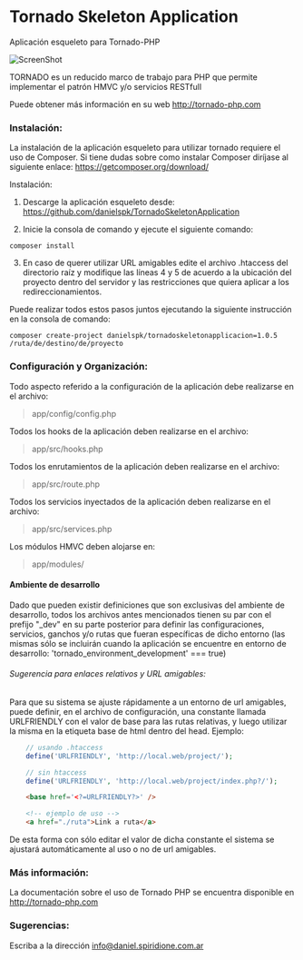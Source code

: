 Tornado Skeleton Application
============================

Aplicación esqueleto para Tornado-PHP

![ScreenShot](http://tornado-php.com/wp-content/uploads/2014/08/tornado-php.png)

TORNADO es un reducido marco de trabajo para PHP que permite implementar el 
patrón HMVC y/o servicios RESTfull

Puede obtener más información en su web http://tornado-php.com

### Instalación:

La instalación de la aplicación esqueleto para utilizar tornado requiere el uso de 
Composer. Si tiene dudas sobre como instalar Composer diríjase al siguiente enlace: 
https://getcomposer.org/download/

Instalación:

1. Descarge la aplicación esqueleto desde: https://github.com/danielspk/TornadoSkeletonApplication

2. Inicie la consola de comando y ejecute el siguiente comando:

```
composer install
```

3. En caso de querer utilizar URL amigables edite el archivo .htaccess del 
directorio raíz y modifique las líneas 4 y 5 de acuerdo a la ubicación del proyecto 
dentro del servidor y las restricciones que quiera aplicar a los redireccionamientos.

Puede realizar todos estos pasos juntos ejecutando la siguiente instrucción en la consola de comando:

```
composer create-project danielspk/tornadoskeletonapplicacion=1.0.5 /ruta/de/destino/de/proyecto
```

### Configuración y Organización:

Todo aspecto referido a la configuración de la aplicación debe realizarse en el archivo:

>app/config/config.php

Todos los hooks de la aplicación deben realizarse en el archivo:

>app/src/hooks.php

Todos los enrutamientos de la aplicación deben realizarse en el archivo:

>app/src/route.php

Todos los servicios inyectados de la aplicación deben realizarse en el archivo:

>app/src/services.php

Los módulos HMVC deben alojarse en:
 
>app/modules/

#### Ambiente de desarrollo

Dado que pueden existir definiciones que son exclusivas del ambiente de desarrollo, todos 
los archivos antes mencionados tienen su par con el prefijo "_dev" en su parte posterior 
para definir las configuraciones, servicios, ganchos y/o rutas que fueran específicas de 
dicho entorno (las mismas sólo se incluirán cuando la aplicación se encuentre en entorno de 
desarrollo: 'tornado_environment_development' === true) 

###### Sugerencia para enlaces relativos y URL amigables:
Para que su sistema se ajuste rápidamente a un entorno de url amigables, puede 
definir, en el archivo de configuración, una constante llamada URLFRIENDLY 
con el valor de base para las rutas relativas, y luego utilizar la misma en la 
etiqueta base de html dentro del head. Ejemplo:

```php
    // usando .htaccess
    define('URLFRIENDLY', 'http://local.web/project/');

    // sin htaccess
    define('URLFRIENDLY', 'http://local.web/project/index.php?/');
```

```html
    <base href='<?=URLFRIENDLY?>' />

    <!-- ejemplo de uso -->
    <a href="./ruta">Link a ruta</a>
```

De esta forma con sólo editar el valor de dicha constante el sistema se ajustará 
automáticamente al uso o no de url amigables.

### Más información:

La documentación sobre el uso de Tornado PHP se encuentra disponible en http://tornado-php.com

### Sugerencias:

Escriba a la dirección info@daniel.spiridione.com.ar
